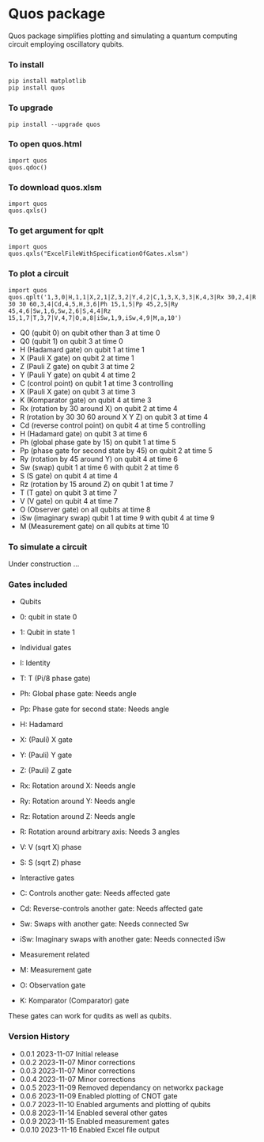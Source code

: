 # Quos package

Quos package simplifies plotting and simulating a quantum computing circuit employing oscillatory qubits.

### To install

    pip install matplotlib
    pip install quos

### To upgrade

    pip install --upgrade quos

### To open quos.html

    import quos
    quos.qdoc()

### To download quos.xlsm

    import quos
    quos.qxls()

### To get argument for qplt

    import quos
    quos.qxls("ExcelFileWithSpecificationOfGates.xlsm")

### To plot a circuit

    import quos
    quos.qplt('1,3,0|H,1,1|X,2,1|Z,3,2|Y,4,2|C,1,3,X,3,3|K,4,3|Rx 30,2,4|R 30 30 60,3,4|Cd,4,5,H,3,6|Ph 15,1,5|Pp 45,2,5|Ry 45,4,6|Sw,1,6,Sw,2,6|S,4,4|Rz 15,1,7|T,3,7|V,4,7|O,a,8|iSw,1,9,iSw,4,9|M,a,10')

- Q0 (qubit 0) on qubit other than 3 at time 0
- Q0 (qubit 1) on qubit 3 at time 0
- H (Hadamard gate) on qubit 1 at time 1
- X (Pauli X gate) on qubit 2 at time 1
- Z (Pauli Z gate) on qubit 3 at time 2
- Y (Pauli Y gate) on qubit 4 at time 2
- C (control point) on qubit 1 at time 3 controlling
- X (Pauli X gate) on qubit 3 at time 3
- K (Komparator gate) on qubit 4 at time 3
- Rx (rotation by 30 around X) on qubit 2 at time 4
- R (rotation by 30 30 60 around X Y Z) on qubit 3 at time 4
- Cd (reverse control point) on qubit 4 at time 5 controlling
- H (Hadamard gate) on qubit 3 at time 6
- Ph (global phase gate by 15) on qubit 1 at time 5
- Pp (phase gate for second state by 45) on qubit 2 at time 5
- Ry (rotation by 45 around Y) on qubit 4 at time 6
- Sw (swap) qubit 1 at time 6 with qubit 2 at time 6
- S (S gate) on qubit 4 at time 4
- Rz (rotation by 15 around Z) on qubit 1 at time 7
- T (T gate) on qubit 3 at time 7
- V (V gate) on qubit 4 at time 7
- O (Observer gate) on all qubits at time 8
- iSw (imaginary swap) qubit 1 at time 9 with qubit 4 at time 9
- M (Measurement gate) on all qubits at time 10

### To simulate a circuit

Under construction ...

### Gates included

- Qubits
- 0: qubit in state 0
- 1: Qubit in state 1

- Individual gates
- I: Identity
- T: T (Pi/8 phase gate)
- Ph: Global phase gate: Needs angle
- Pp: Phase gate for second state: Needs angle
- H: Hadamard
- X: (Pauli) X gate
- Y: (Pauli) Y gate
- Z: (Pauli) Z gate
- Rx: Rotation around X: Needs angle
- Ry: Rotation around Y: Needs angle
- Rz: Rotation around Z: Needs angle
- R: Rotation around arbitrary axis: Needs 3 angles
- V: V (sqrt X) phase
- S: S (sqrt Z) phase

- Interactive gates
- C: Controls another gate: Needs affected gate
- Cd: Reverse-controls another gate: Needs affected gate
- Sw: Swaps with another gate: Needs connected Sw
- iSw: Imaginary swaps with another gate: Needs connected iSw

- Measurement related
- M: Measurement gate
- O: Observation gate
- K: Komparator (Comparator) gate

These gates can work for qudits as well as qubits.

### Version History

- 0.0.1 2023-11-07 Initial release
- 0.0.2 2023-11-07 Minor corrections
- 0.0.3 2023-11-07 Minor corrections
- 0.0.4 2023-11-07 Minor corrections
- 0.0.5 2023-11-09 Removed dependancy on networkx package
- 0.0.6 2023-11-09 Enabled plotting of CNOT gate
- 0.0.7 2023-11-10 Enabled arguments and plotting of qubits
- 0.0.8 2023-11-14 Enabled several other gates
- 0.0.9 2023-11-15 Enabled measurement gates
- 0.0.10 2023-11-16 Enabled Excel file output

